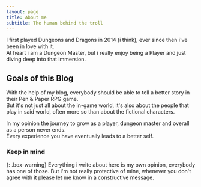 ```yaml
---
layout: page
title: About me
subtitle: The human behind the troll
---
```


I first played Dungeons and Dragons in 2014 (i think), ever since then i've been in love with it.  </br>
At heart i am a Dungeon Master, but i really enjoy being a Player and just diving deep into that immersion.

## Goals of this Blog
With the help of my blog, everybody should be able to tell a better story in their Pen & Paper RPG game.    </br>
But it's not just all about the in-game world, it's also about the people that play in said world, often more so than about the fictional characters. 

In my opinion the journey to grow as a player, dungeon master and overall as a person never ends.   </br>
Every experience you have eventually leads to a better self.

### Keep in mind
{: .box-warning}
Everything i write about here is my own opinion, everybody has one of those. But i'm not really protective of mine, whenever you don't agree with it please let me know in a constructive message. 
